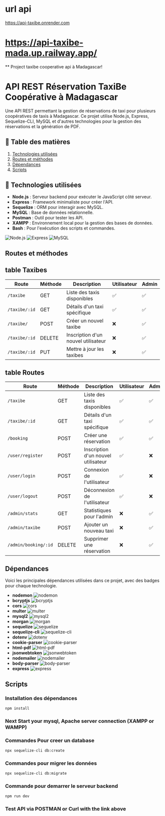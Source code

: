 # url api
https://api-taxibe.onrender.com

# https://api-taxibe-mada.up.railway.app/

** Project taxibe cooperative api à Madagascar!
# API REST Réservation TaxiBe Coopérative à Madagascar

Une API REST permettant la gestion de réservations de taxi pour plusieurs coopératives de taxis à Madagascar. Ce projet utilise Node.js, Express, Sequelize-CLI, MySQL et d'autres technologies pour la gestion des réservations et la génération de PDF.

## 🚀 Table des matières

1. [Technologies utilisées](#technologies-utilisées)
2. [Routes et méthodes](#routes-et-méthodes)
3. [Dépendances](#dépendances)
4. [Scripts](#scripts)

## 🚀 Technologies utilisées

- **Node.js** : Serveur backend pour exécuter le JavaScript côté serveur.
- **Express** : Framework minimaliste pour créer l'API.
- **Sequelize** : ORM pour interagir avec MySQL.
- **MySQL** : Base de données relationnelle.
- **Postman** : Outil pour tester les API.
- **XAMPP** : Environnement local pour la gestion des bases de données.
- **Bash** : Pour l'exécution des scripts et commandes.

![Node.js](https://img.shields.io/badge/Node.js-v16.13.0-green)
![Express](https://img.shields.io/badge/Express-v4.17.1-blue)
![MySQL](https://img.shields.io/badge/MySQL-v8.0.26-red)

## Routes et méthodes
## table Taxibes

| Route                     | Méthode | Description                                      | Utilisateur  | Admin  |
|---------------------------|---------|--------------------------------------------------|--------------|--------|  
| `/taxibe`                  | GET     | Liste des taxis disponibles                      | ✅            | ✅      |
| `/taxibe/:id`              | GET     | Détails d'un taxi spécifique                     | ✅            | ✅      |
| `/taxibe/`                 | POST    | Créer un nouvel taxibe                           | ❌            | ✅      |
| `/taxibe/:id`              | DELETE  | Inscription d'un nouvel utilisateur              | ❌            | ✅      |
| `/taxibe/:id`              | PUT     | Mettre à jour les taxibes                     | ❌            | ✅      |



## table Routes 
| Route                     | Méthode | Description                                      | Utilisateur  | Admin  |
|---------------------------|---------|--------------------------------------------------|--------------|--------|  
| `/taxibe`                  | GET     | Liste des taxis disponibles                      | ✅            | ✅      |
| `/taxibe/:id`              | GET     | Détails d'un taxi spécifique                     | ✅            | ✅      |
| `/booking`                 | POST    | Créer une réservation                            | ✅            | ✅      |
| `/user/register`           | POST    | Inscription d'un nouvel utilisateur              | ✅            | ❌      |
| `/user/login`              | POST    | Connexion de l'utilisateur                       | ✅            | ❌      |
| `/user/logout`             | POST    | Déconnexion de l'utilisateur                     | ✅            | ❌      |
| `/admin/stats`             | GET     | Statistiques pour l'admin                        | ❌            | ✅      |
| `/admin/taxibe`            | POST    | Ajouter un nouveau taxi                          | ❌            | ✅      |
| `/admin/booking/:id`       | DELETE  | Supprimer une réservation                        | ❌            | ✅      |
## Dépendances

Voici les principales dépendances utilisées dans ce projet, avec des badges pour chaque technologie.

- **nodemon** ![nodemon](https://img.shields.io/badge/nodemon-v2.0.15-blue)
- **bcryptjs** ![bcryptjs](https://img.shields.io/badge/bcryptjs-v2.4.3-green)
- **cors** ![cors](https://img.shields.io/badge/cors-v2.8.5-yellow)
- **multer** ![multer](https://img.shields.io/badge/multer-v1.4.5-yellowgreen)
- **mysql2** ![mysql2](https://img.shields.io/badge/mysql2-v2.3.3-red)
- **morgan** ![morgan](https://img.shields.io/badge/morgan-v1.10.0-orange)
- **sequelize** ![sequelize](https://img.shields.io/badge/sequelize-v6.30.0-blueviolet)
- **sequelize-cli** ![sequelize-cli](https://img.shields.io/badge/sequelize-cli-v6.3.0-lightblue)
- **dotenv** ![dotenv](https://img.shields.io/badge/dotenv-v16.0.0-green)
- **cookie-parser** ![cookie-parser](https://img.shields.io/badge/cookie-parser-v1.4.6-ff69b4)
- **html-pdf** ![html-pdf](https://img.shields.io/badge/html-pdf-v3.0.1-lightgreen)
- **jsonwebtoken** ![jsonwebtoken](https://img.shields.io/badge/jsonwebtoken-v8.5.1-orange)
- **nodemailer** ![nodemailer](https://img.shields.io/badge/nodemailer-v6.7.2-darkblue)
- **body-parser** ![body-parser](https://img.shields.io/badge/body--parser-v1.19.0-blue)
- **express** ![express](https://img.shields.io/badge/express-v4.17.1-blue)

## Scripts

### Installation des dépendances

```bash
npm install
```
### Next Start your mysql, Apache server connection (XAMPP or WAMPP)

### Commandes Pour creer un database

```bash
npx sequelize-cli db:create
```

### Commandes pour migrer les données

```bash
npx sequelize-cli db:migrate
```
### Commande pour demarrer le serveur backend

```bash
npm run dev
```
### Test API via POSTMAN or Curl with the link above

